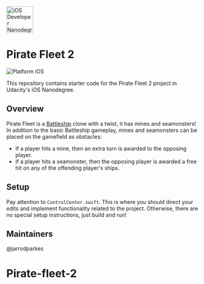 <img src="https://s3-us-west-1.amazonaws.com/udacity-content/degrees/catalog-images/nd003.png" alt="iOS Developer Nanodegree logo" height="70" >

# Pirate Fleet 2

![Platform iOS](https://img.shields.io/badge/nanodegree-iOS-blue.svg)

This repository contains starter code for the Pirate Fleet 2 project in Udacity's iOS Nanodegree.

## Overview

Pirate Fleet is a [Battleship](https://en.wikipedia.org/wiki/Battleship_(game)) clone with a twist, it has mines and seamonsters! In addition to the basic Battleship gameplay, mines and seamonsters can be placed on the gamefield as obstacles: 
- If a player hits a mine, then an extra turn is awarded to the opposing player.
- If a player hits a seamonster, then the opposing player is awarded a free hit on any of the offending player's ships.

## Setup

Pay attention to `ControlCenter.swift`. This is where you should direct your edits and implement functionality related to the project. Otherwise, there are no special setup instructions, just build and run!

## Maintainers

@jarrodparkes
# Pirate-fleet-2
